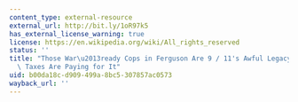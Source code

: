 ```yaml
---
content_type: external-resource
external_url: http://bit.ly/1oR97k5
has_external_license_warning: true
license: https://en.wikipedia.org/wiki/All_rights_reserved
status: ''
title: "Those War\u2013ready Cops in Ferguson Are 9 / 11's Awful Legacy\u2014and Your\
  \ Taxes Are Paying for It"
uid: b00da18c-d909-499a-8bc5-307857ac0573
wayback_url: ''
---
```


